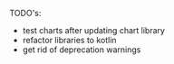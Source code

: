 TODO's: 
- test charts after updating chart library
- refactor libraries to kotlin
- get rid of deprecation warnings